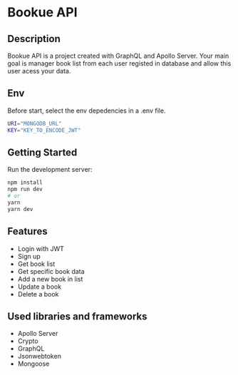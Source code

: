 # Bookue API

## Description
Bookue API is a project created with GraphQL and Apollo Server. Your main goal is manager book list from each user registed in database and allow this user acess your data.

## Env
Before start, select the env depedencies in a .env file.

```bash
URI="MONGODB_URL"
KEY="KEY_TO_ENCODE_JWT"
```

## Getting Started

Run the development server:

```bash
npm install
npm run dev
# or
yarn
yarn dev
```

## Features
- Login with JWT
- Sign up
- Get book list
- Get specific book data
- Add a new book in list
- Update a book
- Delete a book

## Used libraries and frameworks
- Apollo Server
- Crypto
- GraphQL
- Jsonwebtoken
- Mongoose

